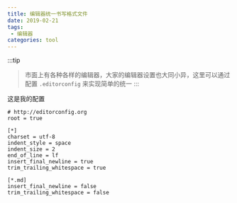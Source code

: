 ```yaml
---
title: 编辑器统一书写格式文件
date: 2019-02-21
tags:
 - 编辑器      
categories: tool
---
```




:::tip
> 市面上有各种各样的编辑器，大家的编辑器设置也大同小异，这里可以通过配置 `.editorconfig` 来实现简单的统一
:::

<!-- more -->

这是我的配置

```
# http://editorconfig.org
root = true

[*]
charset = utf-8
indent_style = space
indent_size = 2
end_of_line = lf
insert_final_newline = true
trim_trailing_whitespace = true

[*.md]
insert_final_newline = false
trim_trailing_whitespace = false
```